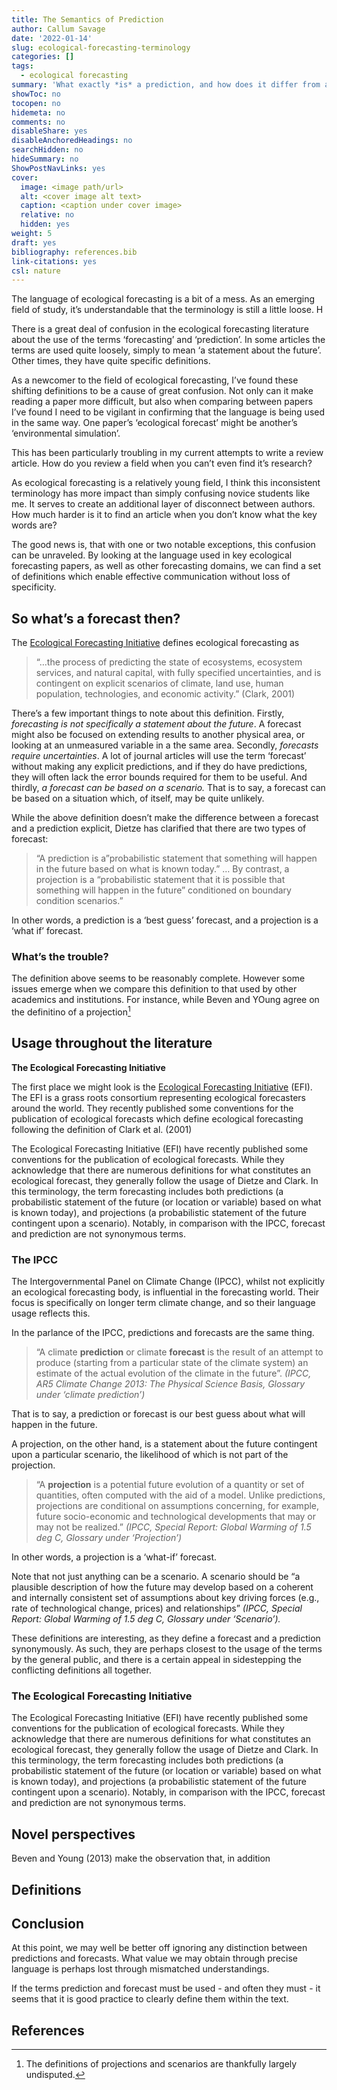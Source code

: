 ```yaml
---
title: The Semantics of Prediction
author: Callum Savage
date: '2022-01-14'
slug: ecological-forecasting-terminology
categories: []
tags:
  - ecological forecasting
summary: 'What exactly *is* a prediction, and how does it differ from a forecast?'
showToc: no
tocopen: no
hidemeta: no
comments: no
disableShare: yes
disableAnchoredHeadings: no
searchHidden: no
hideSummary: no
ShowPostNavLinks: yes
cover:
  image: <image path/url>
  alt: <cover image alt text>
  caption: <caption under cover image>
  relative: no
  hidden: yes
weight: 5
draft: yes
bibliography: references.bib
link-citations: yes
csl: nature
---
```


The language of ecological forecasting is a bit of a mess. As an emerging field of study, it’s understandable that the terminology is still a little loose. H

There is a great deal of confusion in the ecological forecasting literature about the use of the terms ‘forecasting’ and ‘prediction’. In some articles the terms are used quite loosely, simply to mean ‘a statement about the future’. Other times, they have quite specific definitions.

As a newcomer to the field of ecological forecasting, I’ve found these shifting definitions to be a cause of great confusion. Not only can it make reading a paper more difficult, but also when comparing between papers I’ve found I need to be vigilant in confirming that the language is being used in the same way. One paper’s ‘ecological forecast’ might be another’s ‘environmental simulation’.

This has been particularly troubling in my current attempts to write a review article. How do you review a field when you can’t even find it’s research?

As ecological forecasting is a relatively young field, I think this inconsistent terminology has more impact than simply confusing novice students like me. It serves to create an additional layer of disconnect between authors. How much harder is it to find an article when you don’t know what the key words are?

The good news is, that with one or two notable exceptions, this confusion can be unraveled. By looking at the language used in key ecological forecasting papers, as well as other forecasting domains, we can find a set of definitions which enable effective communication without loss of specificity.

## So what’s a forecast then?

The [Ecological Forecasting Initiative](https://ecoforecast.org/about/) defines ecological forecasting as

> “…the process of predicting the state of ecosystems, ecosystem services, and natural capital, with fully specified uncertainties, and is contingent on explicit scenarios of climate, land use, human population, technologies, and economic activity.” (Clark, 2001)

There’s a few important things to note about this definition. Firstly, *forecasting is not specifically a statement about the future*. A forecast might also be focused on extending results to another physical area, or looking at an unmeasured variable in a the same area. Secondly, *forecasts require uncertainties*. A lot of journal articles will use the term ‘forecast’ without making any explicit predictions, and if they do have predictions, they will often lack the error bounds required for them to be useful. And thirdly, *a forecast can be based on a scenario.* That is to say, a forecast can be based on a situation which, of itself, may be quite unlikely.

While the above definition doesn’t make the difference between a forecast and a prediction explicit, Dietze has clarified that there are two types of forecast:

> “A prediction is a”probabilistic statement that something will happen in the future based on what is known today.” … By contrast, a projection is a “probabilistic statement that it is possible that something will happen in the future” conditioned on boundary condition scenarios.”

In other words, a prediction is a ‘best guess’ forecast, and a projection is a ‘what if’ forecast.

### What’s the trouble?

The definition above seems to be reasonably complete. However some issues emerge when we compare this definition to that used by other academics and institutions. For instance, while Beven and YOung agree on the definitino of a projection[^1]

## Usage throughout the literature

**The Ecological Forecasting Initiative**

The first place we might look is the [Ecological Forecasting Initiative](https://ecoforecast.org/about/) (EFI). The EFI is a grass roots consortium representing ecological forecasters around the world. They recently published some conventions for the publication of ecological forecasts which define ecological forecasting following the definition of Clark et al. (2001)

The Ecological Forecasting Initiative (EFI) have recently published some conventions for the publication of ecological forecasts. While they acknowledge that there are numerous definitions for what constitutes an ecological forecast, they generally follow the usage of Dietze and Clark. In this terminology, the term forecasting includes both predictions (a probabilistic statement of the future (or location or variable) based on what is known today), and projections (a probabilistic statement of the future contingent upon a scenario). Notably, in comparison with the IPCC, forecast and prediction are not synonymous terms.

### The IPCC

The Intergovernmental Panel on Climate Change (IPCC), whilst not explicitly an ecological forecasting body, is influential in the forecasting world. Their focus is specifically on longer term climate change, and so their language usage reflects this.

In the parlance of the IPCC, predictions and forecasts are the same thing.

> “A climate **prediction** or climate **forecast** is the result of an attempt to produce (starting from a particular state of the climate system) an estimate of the actual evolution of the climate in the future”. *(IPCC, AR5 Climate Change 2013: The Physical Science Basis, Glossary under ‘climate prediction’)*

That is to say, a prediction or forecast is our best guess about what will happen in the future.

A projection, on the other hand, is a statement about the future contingent upon a particular scenario, the likelihood of which is not part of the projection.

> “A **projection** is a potential future evolution of a quantity or set of quantities, often computed with the aid of a model. Unlike predictions, projections are conditional on assumptions concerning, for example, future socio-economic and technological developments that may or may not be realized.” *(IPCC, Special Report: Global Warming of 1.5 deg C, Glossary under ‘Projection’)*

In other words, a projection is a ‘what-if’ forecast.

Note that not just anything can be a scenario. A scenario should be “a plausible description of how the future may develop based on a coherent and internally consistent set of assumptions about key driving forces (e.g., rate of technological change, prices) and relationships” *(IPCC, Special Report: Global Warming of 1.5 deg C, Glossary under ‘Scenario’).*

These definitions are interesting, as they define a forecast and a prediction synonymously. As such, they are perhaps closest to the usage of the terms by the general public, and there is a certain appeal in sidestepping the conflicting definitions all together.

### The Ecological Forecasting Initiative

The Ecological Forecasting Initiative (EFI) have recently published some conventions for the publication of ecological forecasts. While they acknowledge that there are numerous definitions for what constitutes an ecological forecast, they generally follow the usage of Dietze and Clark. In this terminology, the term forecasting includes both predictions (a probabilistic statement of the future (or location or variable) based on what is known today), and projections (a probabilistic statement of the future contingent upon a scenario). Notably, in comparison with the IPCC, forecast and prediction are not synonymous terms.

## Novel perspectives

Beven and Young (2013) make the observation that, in addition

## Definitions

## Conclusion

At this point, we may well be better off ignoring any distinction between predictions and forecasts. What value we may obtain through precise language is perhaps lost through mismatched understandings.

If the terms prediction and forecast must be used - and often they must - it seems that it is good practice to clearly define them within the text.

## References

[^1]: The definitions of projections and scenarios are thankfully largely undisputed.
